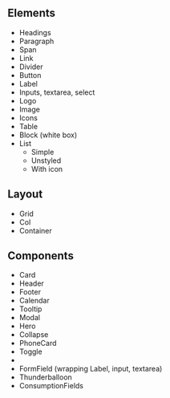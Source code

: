 ## Elements
- Headings
- Paragraph
- Span
- Link
- Divider
- Button
- Label
- Inputs, textarea, select
- Logo
- Image
- Icons
- Table
- Block (white box)
- List
  - Simple
  - Unstyled
  - With icon

## Layout
- Grid
- Col
- Container

## Components
- Card
- Header
- Footer
- Calendar
- Tooltip
- Modal
- Hero
- Collapse
- PhoneCard
- Toggle
- 
- FormField (wrapping Label, input, textarea)
- Thunderballoon
- ConsumptionFields
